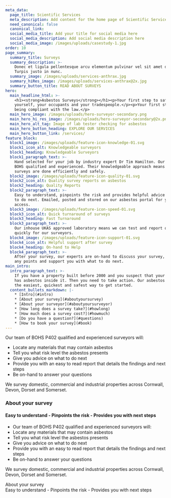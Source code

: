 ```yaml
---
meta_data:
  page_title: Scientific Services
  meta_description: Add content for the home page of Scientific Services here...
  need_canonical: false
  canonical_link:
  social_media_title: Add your title for social media here
  social_media_description: Add social media description here
  social_media_image: /images/uploads/casestudy-1.jpg
order: 10
page_summary:
  summary_title: Surveys
  summary_description: >-
    Donec et ligula pellentesque arcu elementum pulvinar vel sit amet dolor.
    Turpis justo in nunc.
  summary_image: /images/uploads/services-anthrax.jpg
  summary_hiRes_image: /images/uploads/services-anthrax@2x.jpg
  summary_button_title: READ ABOUT SURVEYS
hero:
  main_headline_html: >-
    <h1><strong>Asbestos Surveys</strong></h1><p>Your first step to safeguard
    yourself, your occupants and your tradespeople.</p><p>Your first step in
    being compliant with the law.</p>
  main_hero_image: /images/uploads/hero-surveyor-secondary.png
  main_hero_hi_res_image: /images/uploads/hero-surveyor-secondary@2x.png
  main_hero_alt_tag: Image of lab tester checking for asbestos
  main_hero_button_heading: EXPLORE OUR SERVICES
  main_hero_button_link: /services/
feature_block:
  block1_image: /images/uploads/feature-icon-knowledge-01.svg
  block1_icon_alt: Knowledgeable surveyors
  block1_heading: Knowledgeable Surveyors
  block1_paragraph_text: >-
    Hand selected for your job by industry expert Dr Tim Hamilton. Our team are
    BOHS qualified and experienced. Their knowledgeable approach means that
    surveys are done efficiently and safely.
  block2_image: /images/uploads/feature-icon-quality-01.svg
  block2_icon_alt: Quality survey reports on asbestos
  block2_heading: Quality Reports
  block2_paragraph_text: >-
    Easy to understand, pinpoints the risk and provides helpful advice on what
    to do next. Emailed, posted and stored on our asbestos portal for you to
    access.
  block3_image: /images/uploads/feature-icon-speed-01.svg
  block3_icon_alt: Quick turnaround of surveys
  block3_heading: Fast Turnaround
  block3_paragraph_text: >-
    Our inhouse UKAS approved laboratory means we can test and report on samples
    quickly for our surveyors.
  block4_image: /images/uploads/feature-icon-support-01.svg
  block4_icon_alt: Helpful support after survey
  block4_heading: On-hand to Help
  block4_paragraph_text: >-
    After your survey, our experts are on-hand to discuss your survey, clarify
    any points and support you with what to do next.
main_intro:
  intro_paragraph_text: >-
    If you have a property built before 2000 and you suspect that your property
    has asbestos inside it. Then you need to take action. Our asbestos survey is
    the easiest, quickest and safest way to get started.
  content_bullets_markdown: |-
    * [Intro](#intro)
    * [About your survey](#aboutyoursurvey)
    * [About your surveyor](#aboutyoursurveyor)
    * [How long does a survey take?](#howlong)
    * [How much does a survey cost?](#howmuch)
    * [Do you have a question?](#questions)
    * [How to book your survey](#book)
---
```


Our team of BOHS P402 qualified and experienced surveyors will:

* Locate any materials that may contain asbestos
* Tell you what risk level the asbestos presents
* Give you advice on what to do next
* Provide you with an easy to read report that details the findings and next steps
* Be on-hand to answer your questions

We survey domestic, commercial and industrial properties across Cornwall, Devon, Dorset and Somerset.
<a name="aboutyoursurvey">


### About your survey
#### Easy to understand - Pinpoints the risk - Provides you with next steps

* Our team of BOHS P402 qualified and experienced surveyors will:
* Locate any materials that may contain asbestos
* Tell you what risk level the asbestos presents
* Give you advice on what to do next
* Provide you with an easy to read report that details the findings and next steps
* Be on-hand to answer your questions

We survey domestic, commercial and industrial properties across Cornwall, Devon, Dorset and Somerset.

About your survey<br>Easy to understand - Pinpoints the risk - Provides you with next steps
